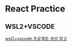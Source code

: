 # React Practice
## WSL2+VSCODE
<a href = "https://blog.ull.im/engineering/2018/11/30/using-react-in-vs-code.html">wsl2+vscode 프로젝트 생성 참고</a>
